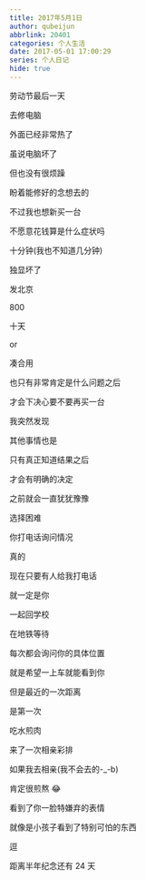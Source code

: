 ```yaml
---
title: 2017年5月1日
author: qubeijun
abbrlink: 20401
categories: 个人生活
date: 2017-05-01 17:00:29
series: 个人日记
hide: true
---
```


劳动节最后一天

去修电脑

外面已经非常热了

虽说电脑坏了

但也没有很烦躁

盼着能修好的念想去的

不过我也想新买一台

不愿意花钱算是什么症状吗

十分钟(我也不知道几分钟)

独显坏了

发北京

800

十天

or

凑合用

也只有非常肯定是什么问题之后

才会下决心要不要再买一台

我突然发现

其他事情也是

只有真正知道结果之后

才会有明确的决定

之前就会一直犹犹豫豫

选择困难

你打电话询问情况

真的

现在只要有人给我打电话

就一定是你

一起回学校

在地铁等待

每次都会询问你的具体位置

就是希望一上车就能看到你

但是最近的一次距离

是第一次

吃水煎肉

来了一次相亲彩排

如果我去相亲(我不会去的-\_-b)

肯定很煎熬 😂

看到了你一脸特嫌弃的表情

就像是小孩子看到了特别可怕的东西

逗

距离半年纪念还有 24 天
